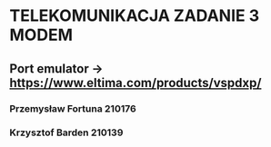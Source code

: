 # TELEKOMUNIKACJA ZADANIE 3 MODEM
## Port emulator -> https://www.eltima.com/products/vspdxp/
### Przemysław Fortuna 210176
### Krzysztof Barden 210139

